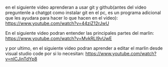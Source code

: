 en el siguiente video aprenderan a usar git y github(antes del video preguntenle a chatgpt como instalar git en el pc, es un programa adicional que les ayudara para hacer lo que hacen en el video):
https://www.youtube.com/watch?v=44ziZ12rJwU

En el siguiente video podran entender las principales partes del marlin:
https://www.youtube.com/watch?v=MvkRLl9vUwE

y por ultimo, en el siguiente video podran aprender a editar el marlin desde visual studio code por si lo necesitan:
https://www.youtube.com/watch?v=nICJinTdYp8
